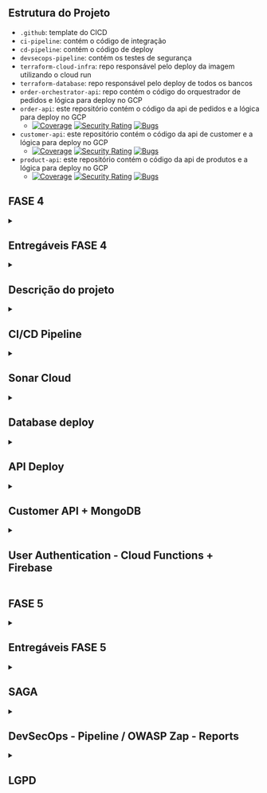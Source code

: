 ## Estrutura do Projeto
- `.github`: template do CICD
- `ci-pipeline`: contém o código de integração
- `cd-pipeline`: contém o código de deploy
- `devsecops-pipeline`:  contém os testes de segurança
- `terraform-cloud-infra`:  repo responsável pelo deploy da imagem utilizando o cloud run
- `terraform-database`: repo responsável pelo deploy de todos os bancos
- `order-orchestrator-api`: repo contém o código do orquestrador de pedidos e lógica para deploy no GCP
- `order-api`: este repositório contém o código da api de pedidos e a lógica para deploy no GCP
  - [![Coverage](https://sonarcloud.io/api/project_badges/measure?project=tshadz-fiap-postech-soat3_customer-api&&metric=coverage)](https://sonarcloud.io/summary/new_code?id=tshadz-fiap-postech-soat3_customer-api) [![Security Rating](https://sonarcloud.io/api/project_badges/measure?project=tshadz-fiap-postech-soat3_customer-api&metric=security_rating)](https://sonarcloud.io/summary/new_code?id=tshadz-fiap-postech-soat3_customer-api) [![Bugs](https://sonarcloud.io/api/project_badges/measure?project=tshadz-fiap-postech-soat3_customer-api&metric=bugs)](https://sonarcloud.io/summary/new_code?id=tshadz-fiap-postech-soat3_customer-api)
- `customer-api`: este repositório contém o código da api de customer e a lógica para deploy no GCP
  - [![Coverage](https://sonarcloud.io/api/project_badges/measure?project=tshadz-fiap-postech-soat3_customer-api&&metric=coverage)](https://sonarcloud.io/summary/new_code?id=tshadz-fiap-postech-soat3_customer-api) [![Security Rating](https://sonarcloud.io/api/project_badges/measure?project=tshadz-fiap-postech-soat3_customer-api&metric=security_rating)](https://sonarcloud.io/summary/new_code?id=tshadz-fiap-postech-soat3_customer-api) [![Bugs](https://sonarcloud.io/api/project_badges/measure?project=tshadz-fiap-postech-soat3_customer-api&metric=bugs)](https://sonarcloud.io/summary/new_code?id=tshadz-fiap-postech-soat3_customer-api)
- `product-api`: este repositório contém o código da api de produtos e a lógica para deploy no GCP
  - [![Coverage](https://sonarcloud.io/api/project_badges/measure?project=tshadz-fiap-postech-soat3_customer-api&&metric=coverage)](https://sonarcloud.io/summary/new_code?id=tshadz-fiap-postech-soat3_customer-api) [![Security Rating](https://sonarcloud.io/api/project_badges/measure?project=tshadz-fiap-postech-soat3_customer-api&metric=security_rating)](https://sonarcloud.io/summary/new_code?id=tshadz-fiap-postech-soat3_customer-api) [![Bugs](https://sonarcloud.io/api/project_badges/measure?project=tshadz-fiap-postech-soat3_customer-api&metric=bugs)](https://sonarcloud.io/summary/new_code?id=tshadz-fiap-postech-soat3_customer-api)


## FASE 4
<details>
  <summary> <h2> Entregáveis FASE 4 </h2> </summary>
  
- [x] Refatorar o projeto em 3 microsserviços
- [x] Utilizar ao menos um banco de dados NoSQL e um SQL
- [x] Os serviços devem se comunicar entre si
- [x] Os serviços devem conter testes unitários
- [x] Ao menos um dos caminhos de teste deve implementar BDD
- [x] Todo os projetos devem ter ao menos 80% de cobertura
- [x] Os repositórios precisam ser separados
- [x] A branc main precisa estar protegida
- [x] PR para branch main deve validar o build da aplicação e a qualidade de código via sonarqube ou similar
- [x] O deploy dos microsserviços precisa ter automatizado

</details>

<details>
  <summary> <h2> Descrição do projeto </h2> </summary>

O projeto fast-food-api é um sistema backend desenvolvido para fornecer uma solução robusta e escalável para o Tech Challenge da pós graduação em Software Architecture da FIAP. Ele foi projetado para atender às necessidades de controle de pedidos em uma lanchonete de bairro. 

Acesse a [Wiki do Projeto](https://github.com/tshadz-fiap-postech-soat3/soat3-tech-challenge/wiki) para mais informações a respeito dos:

* Requisitos técnicos (business)
* Domain-Driven Design
* S-SDLC
* Arquitetura

### Tecnologias Utilizadas:

- **Linguagem de Programação**: TypeScript
- **Framework**: NestJS
- **Banco de Dados**: MySQL e MongoDB
- **Serviço de Cloud**:Google Cloud Platform (GCP)
- **Ferramentas de DevOps**: GitHub Actions, Terraform e SonarCloud.

</details>

<details>
  <summary> <h2> CI/CD Pipeline </h2> </summary>

https://github.com/tshadz-fiap-postech-soat3/.github/assets/80704054/27eadf3f-8543-4666-bb52-10b9ddac388a

https://github.com/tshadz-fiap-postech-soat3/.github/assets/80704054/2d0483ab-598a-42b1-bb38-b3a61f6e101c

</details>

<details>
  <summary> <h2> Sonar Cloud </h2> </summary>

https://github.com/tshadz-fiap-postech-soat3/.github/assets/80704054/d6b1bfa6-e4e0-41b9-b621-c21aa9011c52

https://github.com/tshadz-fiap-postech-soat3/.github/assets/80704054/67262cab-4468-48ea-b1dc-a12b1c170c5a

</details>

<details>
  <summary> <h2> Database deploy </h2> </summary>
  
https://github.com/tshadz-fiap-postech-soat3/.github/assets/80704054/c7aad8b9-bfaa-43c7-b206-8e38d1cd05cb

https://github.com/tshadz-fiap-postech-soat3/.github/assets/80704054/bb88e639-6b47-4793-9ccd-e241da364cc8

https://github.com/tshadz-fiap-postech-soat3/.github/assets/80704054/413cd46b-d269-46c3-881d-43ff4ad84ca2

https://github.com/tshadz-fiap-postech-soat3/.github/assets/80704054/be011672-5ed0-4543-8417-35303c9a7a0a

https://github.com/tshadz-fiap-postech-soat3/.github/assets/80704054/75b12ae5-95bb-4952-8ccc-8915807409dc

</details>

<details>
  <summary> <h2> API Deploy </h2> </summary>

https://github.com/tshadz-fiap-postech-soat3/.github/assets/80704054/6f1027ab-85bc-4854-a787-e702ba87885e

https://github.com/tshadz-fiap-postech-soat3/.github/assets/80704054/25e796bb-bdb2-4453-8a5e-e01bfae62565

https://github.com/tshadz-fiap-postech-soat3/.github/assets/80704054/de12941b-b78c-4637-ac25-d22fb42465ff

https://github.com/tshadz-fiap-postech-soat3/.github/assets/80704054/1b21ff7d-13c2-476f-bce0-0865910763fa

https://github.com/tshadz-fiap-postech-soat3/.github/assets/80704054/34e0f85e-5630-428c-95f9-f8d93075c526

https://github.com/tshadz-fiap-postech-soat3/.github/assets/80704054/701c4821-fe7b-443b-9d1e-5debbcaa8e74

https://github.com/tshadz-fiap-postech-soat3/.github/assets/80704054/bf9bf313-5957-4a32-9de6-d2ea2e57d501

https://github.com/tshadz-fiap-postech-soat3/.github/assets/80704054/caf87b0f-740b-4c95-889e-866375457c6f

</details>

<details>
  <summary> <h2> Customer API + MongoDB </h2> </summary>

https://github.com/tshadz-fiap-postech-soat3/.github/assets/80704054/d4b8498b-53ab-4bba-abb4-b0e71cf07028

https://github.com/tshadz-fiap-postech-soat3/.github/assets/80704054/148071b1-d4ba-4f23-b0ab-d8718b2cf531

</details>

<details>
  <summary> <h2> User Authentication - Cloud Functions + Firebase </h2> </summary>

https://github.com/user-attachments/assets/9993a899-60ad-479e-afed-284d28f1c840

</details>

## FASE 5

<details>
  <summary> <h2> Entregáveis FASE 5 </h2> </summary>
  
- [x] Utilizar padrão SAGA para aumentar a disponibilidade da aplicação
- [x] Justificativa do padrão escolhido
- [x] Fluxos: Pagamento Aprovado e Pagamento Recusado
- [x] Utilizar gerenciador de mensageria
- [x] Executar OWASP Zap nos fluxos de Listar cardápio / Realização do Pedido / Geração do pagamento / Confirmação do Pagamento
- [x] Relatório RIPD
- [x] Rota para o cliente solicitar a exclusão/inativação de seus dados pessoais

</details>

<details>
  <summary> <h2> SAGA </h2> </summary>
  
O vídeo explicativo da implementação da SAGa Orquestrada pode ser acessado através do seguinte link:

[SAGA Orquestrada Vídeo](https://drive.google.com/file/d/1Wg2Wze2vEdpC86JXzlcyIk-llbr2Y9C3/view?usp=drive_link)

### Orquestração

1. Redução de Acoplamento:
  - Desacoplamento dos Serviços: Uma saga orquestrada ajuda a desacoplar os microsserviços, permitindo que cada um funcione de forma independente. Isso facilita a substituição ou atualização de um serviço sem afetar os demais.
  - Interação Definida: A orquestração define claramente como os serviços interagem, reduzindo a complexidade e dependência entre eles.
2. Facilidade de Manutenção e Debug:
  - Visibilidade do Fluxo de Processos: Com uma saga orquestrada, o fluxo de transações é centralizado, tornando mais fácil monitorar, depurar e entender o estado do sistema.
  - Gerenciamento de Erros: A orquestração pode tratar erros e compensações de forma centralizada, o que simplifica a identificação e a correção de problemas.
3. Custo e Eficiência:
  - Menos Mão de Obra Necessária: Automatizar o gerenciamento de transações e processos reduz a necessidade de intervenção manual e, portanto, o custo com mão de obra.
  - Serviço Terceirizado: Com serviços terceirizados e uma orquestração bem definida, a manutenção e o desenvolvimento podem ser mais facilmente gerenciados por terceiros, reduzindo custos operacionais.
4. Flexibilidade e Escalabilidade:
  - Escalabilidade Individual: Cada serviço pode ser escalado de forma independente conforme a demanda, o que é ideal para sistemas com altos volumes de pedidos e variações na carga de trabalho.
  - Adaptação a Mudanças: Mudanças nos requisitos do negócio ou na arquitetura do sistema podem ser incorporadas com menos esforço, pois a orquestração pode ser ajustada sem afetar todos os serviços.
5. Transparência e Controle:
  - Monitoramento Centralizado: A orquestração centraliza o monitoramento dos processos, proporcionando uma visão clara de todo o fluxo e facilitando a identificação de problemas ou gargalos.
  - Auditoria e Compliance: Ter um controle centralizado sobre as transações pode ajudar a garantir conformidade com regulamentos e facilitar auditorias.
6. Coerência e Consistência:
  - Gerenciamento de Estado: Uma saga orquestrada assegura que todos os passos do processo sejam gerenciados de forma coerente, garantindo a consistência dos dados e a integridade das transações.
________________________________
### Arquitetura e fluxo de dados
Diagrama da estrutura na nuvem e comunicação SAGA:

![diagrama de architetura](https://github.com/user-attachments/assets/796d299b-fa97-4c2f-8dbe-259af5bd9ebf)


![saga orquestrada](https://github.com/user-attachments/assets/281b7719-1d53-459a-93d0-b4a70b325a2c)


- Filas
  - create_order: Solicita a criação de um novo pedido.
  - order_created: Notifica que um pedido foi criado com status payment_due.
  - process_payment: Solicita o processamento do pagamento para um pedido.
  - payment_processed: Notifica que o pagamento foi processado com sucesso.
  - order_placed: Notifica que o status do pedido foi alterado para placed.
  - order_confirmed: Notifica que a cozinha confirmou o pedido.
  - order_processing: Notifica que o pedido está sendo processado pela cozinha.
  - order_ready_to_pickup: Notifica que o pedido está pronto para ser retirado.
  - order_concluded: Notifica que o pedido foi concluído após retirada pelo cliente.
  - order_cancelled: Notifica que o pedido foi cancelado.
 
- Fluxo de criação de pedidos
  - Frontend envia uma solicitação para o Orquestrador criar um pedido.
  - Orquestrador publica uma mensagem na fila create_order.
  - Microsserviço de Pedido consome a mensagem da fila create_order, cria o pedido no banco de dados com status payment_due, e publica uma mensagem na fila order_created.
  - Orquestrador consome a mensagem da fila order_created e publica uma mensagem na fila process_payment.
  - Microsserviço de Pagamento consome a mensagem da fila process_payment, processa o pagamento, e publica uma mensagem na fila payment_processed.
  - Orquestrador consome a mensagem da fila payment_processed, atualiza o status do pedido para placed, e publica uma mensagem na fila order_placed.
  - Microsserviço de Pedido consome a mensagem da fila order_placed e notifica a cozinha publicando uma mensagem na fila order_confirmed.
  - Cozinha consome a mensagem da fila order_confirmed, atualiza o status do pedido para processing, e publica uma mensagem na fila order_processing.
  - Cozinha conclui o preparo do pedido, atualiza o status para ready_to_pickup, e publica uma mensagem na fila order_ready_to_pickup.
  - Orquestrador consome a mensagem da fila order_ready_to_pickup e publica uma mensagem na fila notify_customer.
  - Cliente é notificado no telão que o pedido está pronto para retirada.
  - Balcão atualiza o status do pedido para concluded após a retirada e publica uma mensagem na fila order_concluded.

</details>

<details>
  <summary> <h2> DevSecOps - Pipeline / OWASP Zap - Reports </h2> </summary>

A pipeline de DevSecOps para este projeto pode ser acessada através do seguinte link:

[DevSecOps Pipeline](https://github.com/tshadz-fiap-postech-soat3/devsecops-pipeline)

O vídeo explicativo da implementação da DevSecOps pipeline pode ser acessado através do seguinte link:

[DevSecOps Pipeline Vídeo](https://drive.google.com/file/d/1Wg2Wze2vEdpC86JXzlcyIk-llbr2Y9C3/view?usp=drive_link)
__________________

### DevSecOps - Pipeline

  A pipeline de segurança automatiza a detecção de vulnerabilidades em várias camadas do ciclo de desenvolvimento, desde a infraestrutura até o código e dependências, garantindo uma abordagem abrangente para a segurança do software.
  
1. IAC - Trivy:

- Trivy é uma ferramenta de scanner de segurança que verifica a infraestrutura como código (IaC) em busca de vulnerabilidades e configurações incorretas. Ele pode analisar arquivos como Dockerfile, Kubernetes, Terraform, etc., ajudando a garantir que a infraestrutura seja provisionada com segurança desde o início.

2. SAST - Semgrep:

- Semgrep é uma ferramenta de análise estática de código (SAST) que verifica o código fonte em busca de vulnerabilidades de segurança, bugs e padrões de codificação inseguros. Ele usa regras definidas para detectar problemas antes que o código seja implementado.

3. SCA - Dependency-Check:

- Dependency-Check é uma ferramenta de análise de componentes de software (SCA) que verifica as dependências de um projeto em busca de vulnerabilidades conhecidas. Ele examina bibliotecas de terceiros usadas no projeto e alerta sobre possíveis riscos.

4. DAST - OWASP ZAP:

- OWASP ZAP (Zed Attack Proxy) é uma ferramenta de teste dinâmico de segurança de aplicações (DAST). Ela simula ataques em tempo real contra uma aplicação web para identificar vulnerabilidades como injeção de SQL, cross-site scripting (XSS), entre outras.

5. Secrets - Gitleaks:

- Gitleaks é uma ferramenta que verifica repositórios Git em busca de informações sensíveis, como chaves de API, senhas e outros segredos que não devem ser expostos no código. Ela ajuda a evitar que credenciais sensíveis sejam comprometidas.
  
![image](https://github.com/user-attachments/assets/224e6e20-5ad9-48c5-8cfa-758146a02cc2)

________________________________

### DAST Reports
Aqui estão os relatórios DAST gerados para `product-api` e `order-api`:
________________________________

#### PRODUCT-API

Primeira análise:
  - <b>Link para o relatório completo na Pipeline:</b> [DevSecOps Pipeline Summary](https://github.com/tshadz-fiap-postech-soat3/product-api/actions/runs/10283732784)
  - <b>Report:</b>
  
![image](https://github.com/user-attachments/assets/13c16e0d-ece9-4dc8-90e9-ad67978e8e92)

Segunda Análise:
  - <b>Link para o relatório completo na Pipeline:</b> [DevSecOps Pipeline Summary](https://github.com/tshadz-fiap-postech-soat3/product-api/actions/runs/10283851553)
  - <b>Report:</b>

![image](https://github.com/user-attachments/assets/7b31cffe-66c3-46ba-9c5d-4df17865840c)
________________________________

#### ORDER-API

Primeira análise:
  - <b>Link para o relatório completo na Pipeline:</b> [DevSecOps Pipeline Summary](https://github.com/tshadz-fiap-postech-soat3/order-api/actions/runs/10286649139)
  - <b>Report:</b>
  
![image](https://github.com/user-attachments/assets/f55415aa-a37a-411b-9680-3d990a8e22d0)
________________________________

</details>

<details>
  <summary> <h2> LGPD </h2> </summary>
  
[LGPD - RIPD - PosTech-SOAT3-G68](https://docs.google.com/document/d/1VQAqVCFKz5fwItgQyFCmHVlZqSLtLnqX/edit?usp=drive_link&ouid=115953080927918010909&rtpof=true&sd=true)

</details>
